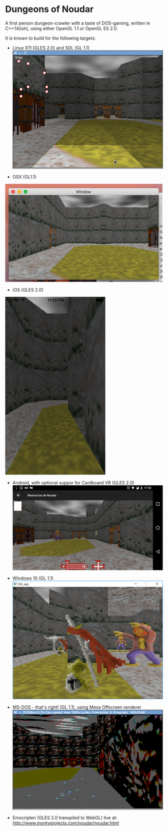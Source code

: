 # Dungeons of Noudar
A first person dungeon-crawler with a taste of DOS-gaming, written in C++14(ish), using either OpenGL 1.1 or OpenGL ES 2.0.

It is known to build for the following targets:

- Linux X11 (GLES 2.0) and SDL (GL 1.1)
![ ](/screenshot_x11.png?raw=true)

- OSX (GL1.1)

![ ](/screenshot_osx.jpg?raw=true)

- iOS (GLES 2.0)

![ ](/screenshot_ios.png?raw=true)

- Android, with optional suppor for Cardboard VR (GLES 2.0)
![ ](/screenshot_android.png?raw=true)

- Windows 10 (GL 1.1)
![ ](/screenshot_win32.png?raw=true)

- MS-DOS - that's right! (GL 1.1), using Mesa Offscreen renderer
![ ](/screenshot_dos.png?raw=true)

- Emscripten (GLES 2.0 transpiled to WebGL)
live at: http://www.montyprojects.com/noudar/noudar.html



